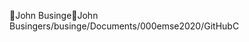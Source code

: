 John Businge                                          J o h n   B u s i n g e   r s / b u s i n g e / D o c u m e n t s / 0 0 0 e m s e 2 0 2 0 / G i t H u b C 
